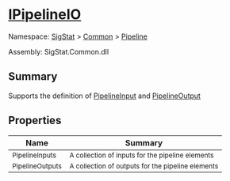 # [IPipelineIO](./IPipelineIO.md)

Namespace: [SigStat]() > [Common](./../README.md) > [Pipeline](./README.md)

Assembly: SigStat.Common.dll

## Summary
Supports the definition of [PipelineInput](https://github.com/hargitomi97/sigstat/blob/master/docs/md/SigStat/Common/Pipeline/PipelineInput.md) and [PipelineOutput](https://github.com/hargitomi97/sigstat/blob/master/docs/md/SigStat/Common/Pipeline/PipelineOutput.md)

## Properties

| Name | Summary | 
| --- | --- | 
| <sub>PipelineInputs</sub><!--aaaaaaaaaaaaaaaaaaaaaaaaaaaaaaaaaaaaaaaaaaaaaaaaaaaaaaaaaaa-->| <sub>A collection of inputs for the pipeline elements</sub>| <br>
| <sub>PipelineOutputs</sub><!--aaaaaaaaaaaaaaaaaaaaaaaaaaaaaaaaaaaaaaaaaaaaaaaaaaaaaaaaaaa-->| <sub>A collection of outputs for the pipeline elements</sub>| <br>



